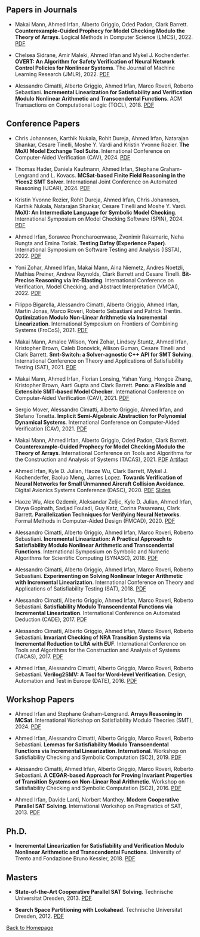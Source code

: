 

## Papers in Journals

* Makai Mann, Ahmed Irfan, Alberto Griggio, Oded Padon, Clark Barrett. **Counterexample-Guided Prophecy for Model Checking Modulo the Theory of Arrays**. Logical Methods in Computer Science (LMCS), 2022. [PDF](https://ahmed-irfan.github.io/papers/lmcs22.pdf)

* Chelsea Sidrane, Amir Maleki, Ahmed Irfan and Mykel J. Kochenderfer. **OVERT: An Algorithm for Safety Verification of Neural Network Control Policies for Nonlinear Systems**. The Journal of Machine Learning Research (JMLR), 2022. [PDF](https://jmlr.org/papers/volume23/21-0847/21-0847.pdf)

* Alessandro Cimatti, Alberto Griggio, Ahmed Irfan, Marco Roveri, Roberto Sebastiani. **Incremental Linearization for Satisfiability and Verification Modulo Nonlinear Arithmetic and Transcendental Functions**. ACM Transactions on Computational Logic (TOCL), 2018. [PDF](https://ahmed-irfan.github.io/papers/tocl18.pdf)


## Conference Papers

* Chris Johannsen, Karthik Nukala, Rohit Dureja, Ahmed Irfan, Natarajan Shankar, Cesare Tinelli, Moshe Y. Vardi and Kristin Yvonne Rozier. **The MoXI Model Exchange Tool Suite**. International Conference on Computer-Aided Verification (CAV), 2024. [PDF](https://ahmed-irfan.github.io/papers/cav24.pdf)

* Thomas Hader, Daniela Kaufmann, Ahmed Irfan, Stephane Graham-Lengrand and L. Kovacs. **MCSat-based Finite Field Reasoning in the Yices2 SMT Solver**. International Joint Conference on Automated Reasoning (IJCAR), 2024. [PDF](https://arxiv.org/pdf/2402.17927)

* Kristin Yvonne Rozier, Rohit Dureja, Ahmed Irfan, Chris Johannsen, Karthik Nukala, Natarajan Shankar, Cesare Tinelli and Moshe Y. Vardi. **MoXI: An Intermediate Language for Symbolic Model Checking**. International Symposium on Model Checking Software (SPIN), 2024. [PDF](https://ahmed-irfan.github.io/papers/spin24.pdf)

* Ahmed Irfan, Sorawee Proncharoenwase, Zvonimir Rakamaric, Neha Rungta and Emina Torlak. **Testing Dafny (Experience Paper)**. International Symposium on Software Testing and Analysis (ISSTA), 2022. [PDF](https://ahmed-irfan.github.io/papers/issta22.pdf)

* Yoni Zohar, Ahmed Irfan, Makai Mann, Aina Niemetz, Andres Noetzli, Mathias Preiner, Andrew Reynolds, Clark Barrett and Cesare Tinelli. **Bit-Precise Reasoning via Int-Blasting**. International Conference on Verification, Model Checking, and Abstract Interpretation (VMCAI), 2022. [PDF](https://ahmed-irfan.github.io/papers/vmcai22.pdf)

* Filippo Bigarella, Alessandro Cimatti, Alberto Griggio, Ahmed Irfan, Martin Jonas, Marco Roveri, Roberto Sebastiani and Patrick Trentin. **Optimization Modulo Non-Linear Arithmetic via Incremental Linearization**. International Symposium on Frontiers of Combining Systems (FroCoS), 2021. [PDF](https://ahmed-irfan.github.io/papers/frocos21.pdf)

* Makai Mann, Amalee Wilson, Yoni Zohar, Lindsey Stuntz, Ahmed Irfan, Kristopher Brown, Caleb Donovick, Allison Guman, Cesare Tinelli and Clark Barrett. **Smt-Switch: a Solver-agnostic C++ API for SMT Solving**. International Conference on Theory and Applications of Satisfiability Testing (SAT), 2021. [PDF](https://ahmed-irfan.github.io/papers/sat21.pdf)

* Makai Mann, Ahmed Irfan, Florian Lonsing, Yahan Yang, Hongce Zhang, Kristopher Brown, Aarti Gupta and Clark Barrett. **Pono:  a Flexible and Extensible SMT-based Model Checker**. International Conference on Computer-Aided Verification (CAV), 2021. [PDF](https://ahmed-irfan.github.io/papers/cav21b.pdf)

* Sergio Mover, Alessandro Cimatti, Alberto Griggio, Ahmed Irfan, and Stefano Tonetta. **Implicit Semi-Algebraic Abstraction for Polynomial Dynamical Systems**. International Conference on Computer-Aided Verification (CAV), 2021. [PDF](https://ahmed-irfan.github.io/papers/cav21a.pdf)

* Makai Mann, Ahmed Irfan, Alberto Griggio, Oded Padon, Clark Barrett. **Counterexample-Guided Prophecy for Model Checking Modulo the Theory of Arrays**. International Conference on Tools and Algorithms for the Construction and Analysis of Systems (TACAS), 2021. [PDF](https://ahmed-irfan.github.io/papers/tacas21.pdf) [Artifact](https://figshare.com/articles/software/TACAS_2021_Artifact/13619096)

* Ahmed Irfan, Kyle D. Julian, Haoze Wu, Clark Barrett, Mykel J. Kochenderfer, Baoluo Meng, James Lopez. **Towards Verification of Neural Networks for Small Unmanned Aircraft Collision Avoidance**. Digital Avionics Systems Conference (DASC), 2020. [PDF](https://ahmed-irfan.github.io/papers/dasc20.pdf) [Slides](https://ahmed-irfan.github.io/papers/dasc20-slides.pdf)

* Haoze Wu, Alex Ozdemir, Aleksandar Zeljic, Kyle D. Julian, Ahmed Irfan, Divya Gopinath, Sadjad Fouladi, Guy Katz, Corina Pasareanu, Clark Barrett. **Parallelization Techniques for Verifying Neural Networks**. Formal Methods in Computer-Aided Design (FMCAD), 2020. [PDF](https://arxiv.org/abs/2004.08440)

* Alessandro Cimatti, Alberto Griggio, Ahmed Irfan, Marco Roveri, Roberto Sebastiani. **Incremental Linearization: A Practical Approach to Satisfiability Modulo Nonlinear Arithmetic and Transcendental Functions**. International Symposium on Symbolic and Numeric Algorithms for Scientific Computing (SYNASC), 2018. [PDF](https://ahmed-irfan.github.io/papers/synasc18.pdf)

* Alessandro Cimatti, Alberto Griggio, Ahmed Irfan, Marco Roveri, Roberto Sebastiani. **Experimenting on Solving Nonlinear Integer Arithmetic with Incremental Linearization**. International Conference on Theory and Applications of Satisfiability Testing (SAT), 2018. [PDF](https://ahmed-irfan.github.io/papers/sat18.pdf)

* Alessandro Cimatti, Alberto Griggio, Ahmed Irfan, Marco Roveri, Roberto Sebastiani. **Satisfiability Modulo Transcendental Functions via Incremental Linearization**. International Conference on Automated Deduction (CADE), 2017. [PDF](https://ahmed-irfan.github.io/papers/cade17.pdf)

* Alessandro Cimatti, Alberto Griggio, Ahmed Irfan, Marco Roveri, Roberto Sebastiani. **Invariant Checking of NRA Transition Systems via Incremental Reduction to LRA with EUF**. International Conference on Tools and Algorithms for the Construction and Analysis of Systems (TACAS), 2017. [PDF](https://ahmed-irfan.github.io/papers/tacas17.pdf)

* Ahmed Irfan, Alessandro Cimatti, Alberto Griggio, Marco Roveri, Roberto Sebastiani. **Verilog2SMV: A Tool for Word-level Verification**. Design, Automation and Test in Europe (DATE), 2016. [PDF](https://ahmed-irfan.github.io/papers/date16.pdf)


## Workshop Papers

* Ahmed Irfan and Stephane Graham-Lengrand. **Arrays Reasoning in MCSat**. International Workshop on Satisfiability Modulo Theories (SMT), 2024. [PDF](https://ahmed-irfan.github.io/papers/smt24.pdf)

* Ahmed Irfan, Alessandro Cimatti, Alberto Griggio, Marco Roveri, Roberto Sebastiani. **Lemmas for Satisfiability Modulo Transcendental Functions via Incremental Linearization. International**. Workshop on Satisfiability Checking and Symbolic Computation (SC2), 2019. [PDF](https://ahmed-irfan.github.io/papers/scsc19.pdf)

* Alessandro Cimatti, Ahmed Irfan, Alberto Griggio, Marco Roveri, Roberto Sebastiani. **A CEGAR-based Approach for Proving Invariant Properties of Transition Systems on Non-Linear Real Arithmetic**. Workshop on Satisfiability Checking and Symbolic Computation (SC2), 2016. [PDF](https://ahmed-irfan.github.io/papers/scsc16.pdf)

* Ahmed Irfan, Davide Lanti, Norbert Manthey. **Modern Cooperative Parallel SAT Solving**. International Workshop on Pragmatics of SAT, 2013. [PDF](https://ahmed-irfan.github.io/papers/pos13.pdf)


## Ph.D. 

* **Incremental Linearization for Satisfiability and Verification Modulo Nonlinear Arithmetic and Transcendental Functions**. University of Trento and Fondazione Bruno Kessler, 2018. [PDF](https://ahmed-irfan.github.io/papers/thesis.pdf)


## Masters

* **State-of-the-Art Cooperative Parallel SAT Solving**. Technische Universitat Dresden, 2013. [PDF](https://ahmed-irfan.github.io/papers/ms-thesis.pdf)

* **Search Space Partitioning with Lookahead**. Technische Universitat Dresden, 2012. [PDF](https://ahmed-irfan.github.io/papers/ms-project-report.pdf)


   
[Back to Homepage](https://ahmed-irfan.github.io)
